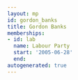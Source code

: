 ```yaml
---
layout: mp
id: gordon_banks
title: Gordon Banks
memberships:
- id: lab
  name: Labour Party
  start: '2005-06-28'
  end: 
autogenerated: true
---
```

